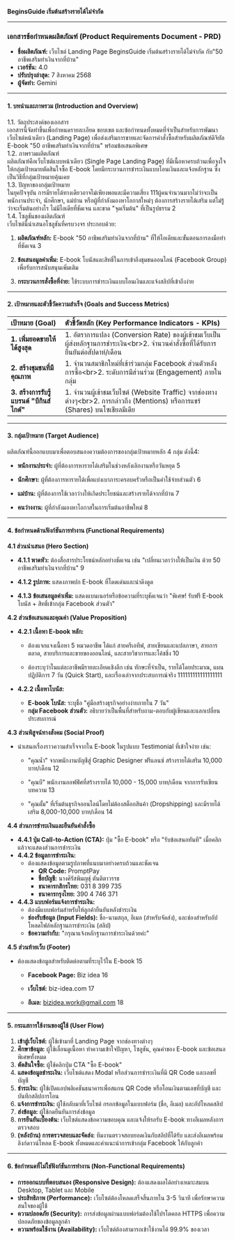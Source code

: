 **BeginsGuide เริ่มต้นสร้างรายได้ไม่จำกัด** 

---

### **เอกสารข้อกำหนดผลิตภัณฑ์ (Product Requirements Document \- PRD)**

* **ชื่อผลิตภัณฑ์:** เว็บไซต์ Landing Page  BeginsGuide เริ่มต้นสร้างรายได้ไม่จำกัด กับ"50 อาชีพเสริมทำเงินจากที่บ้าน"  
* **เวอร์ชัน:** 4.0  
* **ปรับปรุงล่าสุด:** 7 สิงหาคม 2568  
* **ผู้จัดทำ:** Gemini

---

#### **1\. บทนำและภาพรวม (Introduction and Overview)**

1.1. วัตถุประสงค์ของเอกสาร  
เอกสารนี้จัดทำขึ้นเพื่อกำหนดรายละเอียด ขอบเขต และข้อกำหนดทั้งหมดที่จำเป็นสำหรับการพัฒนาเว็บไซต์หน้าเดียว (Landing Page) เพื่อส่งเสริมการขายและจัดการคำสั่งซื้อสำหรับผลิตภัณฑ์ดิจิทัล E-book "50 อาชีพเสริมทำเงินจากที่บ้าน" พร้อมข้อเสนอพิเศษ  
1.2. ภาพรวมผลิตภัณฑ์  
ผลิตภัณฑ์คือเว็บไซต์แบบหน้าเดียว (Single Page Landing Page) ที่มีเนื้อหาครบถ้วนเพื่อจูงใจให้กลุ่มเป้าหมายตัดสินใจซื้อ E-book โดยมีกระบวนการชำระเงินแบบโอนเงินและแจ้งหลักฐาน ซึ่งเป็นวิธีที่กลุ่มเป้าหมายคุ้นเคย  
1.3. ปัญหาของกลุ่มเป้าหมาย  
ในยุคปัจจุบัน การมีรายได้ทางเดียวอาจไม่เพียงพอและมีความเสี่ยง 111ผู้คนจำนวนมากไม่ว่าจะเป็นพนักงานประจำ, นักศึกษา, แม่บ้าน หรือผู้ที่กำลังมองหาโอกาสใหม่ๆ ต้องการสร้างรายได้เสริม แต่ไม่รู้ว่าจะเริ่มต้นอย่างไร ไม่มีไอเดียที่ชัดเจน และขาด "จุดเริ่มต้น" ที่เป็นรูปธรรม 2  
1.4. โซลูชันของผลิตภัณฑ์  
เว็บไซต์นี้นำเสนอโซลูชันที่ครบวงจร ประกอบด้วย:

1. **ผลิตภัณฑ์หลัก:** E-book "50 อาชีพเสริมทำเงินจากที่บ้าน" ที่ให้ไอเดียและขั้นตอนการลงมือทำที่ชัดเจน 3

2. **ข้อเสนอมูลค่าเพิ่ม:** E-book โบนัสและสิทธิ์ในการเข้าถึงชุมชนออนไลน์ (Facebook Group) เพื่อรับการสนับสนุนเพิ่มเติม  
3. **กระบวนการสั่งซื้อที่ง่าย:** ใช้ระบบการชำระเงินแบบโอนเงินและแจ้งสลิปที่เข้าถึงง่าย

---

#### **2\. เป้าหมายและตัวชี้วัดความสำเร็จ (Goals and Success Metrics)**

| เป้าหมาย (Goal) | ตัวชี้วัดหลัก (Key Performance Indicators \- KPIs) |
| :---- | :---- |
| **1\. เพิ่มยอดขายให้ได้สูงสุด** | 1\. อัตราการแปลง (Conversion Rate) ของผู้เข้าชมเว็บเป็นผู้ส่งหลักฐานการชำระเงิน\<br\>2. จำนวนคำสั่งซื้อที่ได้รับการยืนยันต่อสัปดาห์/เดือน |
| **2\. สร้างชุมชนที่มีคุณภาพ** | 1\. จำนวนสมาชิกใหม่ที่เข้าร่วมกลุ่ม Facebook ส่วนตัวหลังการซื้อ\<br\>2. ระดับการมีส่วนร่วม (Engagement) ภายในกลุ่ม |
| **3\. สร้างการรับรู้แบรนด์ "บีกินส์ ไกด์"** | 1\. จำนวนผู้เข้าชมเว็บไซต์ (Website Traffic) จากช่องทางต่างๆ\<br\>2. การกล่าวถึง (Mentions) หรือการแชร์ (Shares) บนโซเชียลมีเดีย |

---

#### **3\. กลุ่มเป้าหมาย (Target Audience)**

ผลิตภัณฑ์นี้ออกแบบมาเพื่อตอบสนองความต้องการของกลุ่มเป้าหมายหลัก 4 กลุ่ม ดังนี้4:

* **พนักงานประจำ:** ผู้ที่ต้องการหารายได้เสริมในช่วงหลังเลิกงานหรือวันหยุด 5

* **นักศึกษา:** ผู้ที่ต้องการหารายได้เพื่อแบ่งเบาภาระครอบครัวหรือเป็นค่าใช้จ่ายส่วนตัว 6

* **แม่บ้าน:** ผู้ที่ต้องการใช้เวลาว่างให้เกิดประโยชน์และสร้างรายได้จากที่บ้าน 7

* **คนว่างงาน:** ผู้ที่กำลังมองหาโอกาสในการเริ่มต้นอาชีพใหม่ 8

---

#### **4\. ข้อกำหนดด้านฟังก์ชันการทำงาน (Functional Requirements)**

**4.1 ส่วนนำเสนอ (Hero Section)**

* **4.1.1 พาดหัว:** ต้องสื่อสารประโยชน์หลักอย่างชัดเจน เช่น "เปลี่ยนเวลาว่างให้เป็นเงิน ด้วย 50 อาชีพเสริมทำเงินจากที่บ้าน" 9

* **4.1.2 รูปภาพ:** แสดงภาพปก E-book ที่โดดเด่นและน่าดึงดูด  
* **4.1.3 ข้อเสนอมูลค่าเพิ่ม:** แสดงแบนเนอร์หรือข้อความที่ระบุชัดเจนว่า "พิเศษ\! รับฟรี E-book โบนัส \+ สิทธิ์เข้ากลุ่ม Facebook ส่วนตัว"

**4.2 ส่วนข้อเสนอและคุณค่า (Value Proposition)**

* **4.2.1 เนื้อหา E-book หลัก:**  
  * ต้องแจกแจงเนื้อหา 5 หมวดอาชีพ ได้แก่ สายครีเอทีฟ, สายเขียนและแปลภาษา, สายการตลาด, สายบริการและขายของออนไลน์, และสายวิชาการและโค้ชชิ่ง 10

  * ต้องระบุว่าในแต่ละอาชีพมีรายละเอียดเชิงลึก เช่น ทักษะที่จำเป็น, รายได้โดยประมาณ, แผนปฏิบัติการ 7 วัน (Quick Start), และเรื่องเล่าจากประสบการณ์จริง 111111111111111111

* **4.2.2 เนื้อหาโบนัส:**  
  * **E-book โบนัส:** ระบุชื่อ "คู่มือสร้างธุรกิจอย่างง่ายภายใน 7 วัน"  
  * **กลุ่ม Facebook ส่วนตัว:** อธิบายว่าเป็นพื้นที่สำหรับถาม-ตอบกับผู้เขียนและแลกเปลี่ยนประสบการณ์

**4.3 ส่วนพิสูจน์ทางสังคม (Social Proof)**

* นำเสนอเรื่องราวความสำเร็จจากใน E-book ในรูปแบบ Testimonial ที่เข้าใจง่าย เช่น:  
  * "คุณน้ำ" จากพนักงานบัญชีสู่ Graphic Designer ฟรีแลนซ์ สร้างรายได้เสริม 10,000 บาท/เดือน 12

  * "คุณบี" พนักงานออฟฟิศที่สร้างรายได้ 10,000 \- 15,000 บาท/เดือน จากการรับเขียนบทความ 13

  * "คุณตั้ม" ที่เริ่มต้นธุรกิจออนไลน์โดยไม่ต้องสต็อกสินค้า (Dropshipping) และมีรายได้เสริม 8,000-10,000 บาท/เดือน 14

**4.4 ส่วนการชำระเงินและยืนยันคำสั่งซื้อ**

* **4.4.1 ปุ่ม Call-to-Action (CTA):** ปุ่ม "ซื้อ E-book" หรือ "รับข้อเสนอทันที" เมื่อคลิกแล้วจะแสดงส่วนการชำระเงิน  
* **4.4.2 ข้อมูลการชำระเงิน:**  
  * ต้องแสดงข้อมูลตามรูปภาพที่แนบมาอย่างครบถ้วนและชัดเจน  
    * **QR Code:** PromptPay  
    * **ชื่อบัญชี:** นางศิรัสพิมญชุ์ ตันติตาวรรธ  
    * **ธนาคารกสิกรไทย:** 031 8 399 735  
    * **ธนาคารกรุงไทย:** 390 4 746 371  
* **4.4.3 แบบฟอร์มแจ้งการชำระเงิน:**  
  * ต้องมีแบบฟอร์มสำหรับให้ลูกค้ายืนยันหลังชำระเงิน  
  * **ช่องรับข้อมูล (Input Fields):** ชื่อ-นามสกุล, อีเมล (สำหรับจัดส่ง), และช่องสำหรับอัปโหลดไฟล์หลักฐานการชำระเงิน (สลิป)  
  * **ข้อความกำกับ:** "กรุณาแจ้งหลักฐานการชำระเงินด้วยค่ะ"

**4.5 ส่วนท้ายเว็บ (Footer)**

* ต้องแสดงข้อมูลสำหรับติดต่อตามที่ระบุไว้ใน E-book 15

  * **Facebook Page:** Biz idea 16

  * **เว็บไซต์:** biz-idea.com 17

  * **อีเมล:** bizidea.work@gmail.com 18

---

#### **5\. กระแสการใช้งานของผู้ใช้ (User Flow)**

1. **เข้าสู่เว็บไซต์:** ผู้ใช้เข้ามาที่ Landing Page จากช่องทางต่างๆ  
2. **ศึกษาข้อมูล:** ผู้ใช้เลื่อนดูเนื้อหา ทำความเข้าใจปัญหา, โซลูชัน, คุณค่าของ E-book และข้อเสนอพิเศษทั้งหมด  
3. **ตัดสินใจซื้อ:** ผู้ใช้คลิกปุ่ม CTA "ซื้อ E-book"  
4. **แสดงข้อมูลชำระเงิน:** เว็บไซต์แสดง Modal หรือส่วนการชำระเงินที่มี QR Code และเลขที่บัญชี  
5. **ชำระเงิน:** ผู้ใช้เปิดแอปพลิเคชันธนาคารเพื่อสแกน QR Code หรือโอนเงินตามเลขที่บัญชี และบันทึกสลิปการโอน  
6. **แจ้งการชำระเงิน:** ผู้ใช้กลับมาที่เว็บไซต์ กรอกข้อมูลในแบบฟอร์ม (ชื่อ, อีเมล) และอัปโหลดสลิป  
7. **ส่งข้อมูล:** ผู้ใช้กดยืนยันการส่งข้อมูล  
8. **การยืนยันเบื้องต้น:** เว็บไซต์แสดงข้อความขอบคุณ และแจ้งให้รอรับ E-book ทางอีเมลหลังการตรวจสอบ  
9. **(หลังบ้าน) การตรวจสอบและจัดส่ง:** ทีมงานตรวจสอบยอดเงินกับสลิปที่ได้รับ และส่งอีเมลพร้อมลิงก์ดาวน์โหลด E-book ทั้งหมดและคำแนะนำการเข้ากลุ่ม Facebook ให้กับลูกค้า

---

#### **6\. ข้อกำหนดที่ไม่ใช่ฟังก์ชันการทำงาน (Non-Functional Requirements)**

* **การออกแบบที่ตอบสนอง (Responsive Design):** ต้องแสดงผลได้อย่างเหมาะสมบน Desktop, Tablet และ Mobile  
* **ประสิทธิภาพ (Performance):** เว็บไซต์ต้องโหลดเสร็จสิ้นภายใน 3-5 วินาที เพื่อรักษาความสนใจของผู้ใช้  
* **ความปลอดภัย (Security):** การส่งข้อมูลผ่านแบบฟอร์มต้องใช้โปรโตคอล HTTPS เพื่อความปลอดภัยของข้อมูลลูกค้า  
* **ความพร้อมใช้งาน (Availability):** เว็บไซต์ต้องสามารถเข้าใช้งานได้ 99.9% ของเวลา